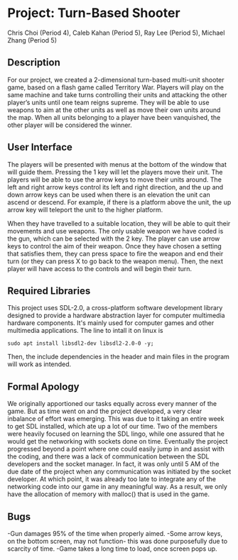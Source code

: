 # Project: Turn-Based Shooter
Chris Choi (Period 4), Caleb Kahan (Period 5), Ray Lee (Period 5), Michael Zhang (Period 5)

## Description
For our project, we created a 2-dimensional turn-based multi-unit shooter game, based on a flash game called Territory War. Players will play on the same machine and take turns controlling their units and attacking the other player’s units until one team reigns supreme. They will be able to use weapons to aim at the other units as well as move their own units around the map. When all units belonging to a player have been vanquished, the other player will be considered the winner. 

## User Interface
The players will be presented with menus at the bottom of the window that will guide them. Pressing the 1 key will let the players move their unit. The players will be able to use the arrow keys to move their units around. The left and right arrow keys control its left and right direction, and the up and down arrow keys can be used when there is an elevation the unit can ascend or descend. For example, if there is a platform above the unit, the up arrow key will teleport the unit to the higher platform. 

When they have travelled to a suitable location, they will be able to quit their movements and use weapons. The only usable weapon we have coded is the gun, which can be selected with the 2 key. The player can use arrow keys to control the aim of their weapon. Once they have chosen a setting that satisfies them, they can press space to fire the weapon and end their turn (or they can press X to go back to the weapon menu). Then, the next player will have access to the controls and will begin their turn. 

## Required Libraries 
This project uses SDL-2.0, a cross-platform software development library designed to provide a hardware abstraction layer for computer multimedia hardware components. It's mainly used for computer games and other multimedia applications. 
The line to intall it on linux is

```sudo apt install libsdl2-dev libsdl2-2.0-0 -y;```

Then, the include <SDL> dependencies in the header and main files in the program will work as intended.  
  
## Formal Apology 
We originally apportioned our tasks equally across every manner of the game. But as time went on and the project developed, a very clear inbalance of effort was emerging. This was due to it taking an entire week to get SDL installed, which ate up a lot of our time. Two of the members were heavily focused on learning the SDL lingo, while one assured that he would get the networking with sockets done on time. Eventually the project progressed beyond a point where one could easily jump in and assist with the coding, and there was a lack of communication between the SDL developers and the socket manager. In fact, it was only until 5 AM of the due date of the project when any communication was initiated by the socket developer. At which point, it was already too late to integrate any of the networking code into our game in any meaningful way. As a result, we only have the allocation of memory with malloc() that is used in the game.  

## Bugs
-Gun damages 95% of the time when properly aimed.
-Some arrow keys, on the bottom screen, may not function- this was done purposefully due to scarcity of time.
-Game takes a long time to load, once screen pops up.
